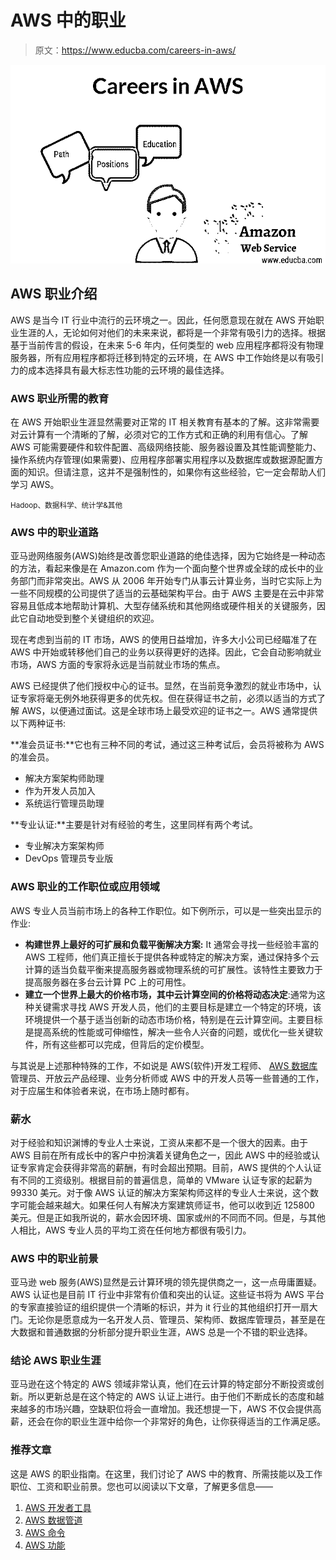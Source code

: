 # AWS 中的职业

> 原文：<https://www.educba.com/careers-in-aws/>

![Careers in AWS](img/0dca98539e9cf49b0a9d6bdf9c32c178.png)



## AWS 职业介绍

AWS 是当今 IT 行业中流行的云环境之一。因此，任何愿意现在就在 AWS 开始职业生涯的人，无论如何对他们的未来来说，都将是一个非常有吸引力的选择。根据基于当前传言的假设，在未来 5-6 年内，任何类型的 web 应用程序都将没有物理服务器，所有应用程序都将迁移到特定的云环境，在 AWS 中工作始终是以有吸引力的成本选择具有最大标志性功能的云环境的最佳选择。

### AWS 职业所需的教育

在 AWS 开始职业生涯显然需要对正常的 IT 相关教育有基本的了解。这非常需要对云计算有一个清晰的了解，必须对它的工作方式和正确的利用有信心。了解 AWS 可能需要硬件和软件配置、高级网络技能、服务器设置及其性能调整能力、操作系统内存管理(如果需要)、应用程序部署实用程序以及数据库或数据源配置方面的知识。但请注意，这并不是强制性的，如果你有这些经验，它一定会帮助人们学习 AWS。

<small>Hadoop、数据科学、统计学&其他</small>

### AWS 中的职业道路

亚马逊网络服务(AWS)始终是改善您职业道路的绝佳选择，因为它始终是一种动态的方法，看起来像是在 Amazon.com 作为一个面向整个世界或全球的成长中的业务部门而非常突出。AWS 从 2006 年开始专门从事云计算业务，当时它实际上为一些不同规模的公司提供了适当的云基础架构平台。由于 AWS 主要是在云中非常容易且低成本地帮助计算机、大型存储系统和其他网络或硬件相关的关键服务，因此它自动地受到整个关键组织的欢迎。

现在考虑到当前的 IT 市场，AWS 的使用日益增加，许多大小公司已经瞄准了在 AWS 中开始或转移他们自己的业务以获得更好的选择。因此，它会自动影响就业市场，AWS 方面的专家将永远是当前就业市场的焦点。

AWS 已经提供了他们授权中心的证书。显然，在当前竞争激烈的就业市场中，认证专家将毫无例外地获得更多的优先权。但在获得证书之前，必须以适当的方式了解 AWS，以便通过面试。这是全球市场上最受欢迎的证书之一。AWS 通常提供以下两种证书:

**准会员证书:**它也有三种不同的考试，通过这三种考试后，会员将被称为 AWS 的准会员。

*   解决方案架构师助理
*   作为开发人员加入
*   系统运行管理员助理

**专业认证:**主要是针对有经验的考生，这里同样有两个考试。

*   专业解决方案架构师
*   DevOps 管理员专业版

### AWS 职业的工作职位或应用领域

AWS 专业人员当前市场上的各种工作职位。如下例所示，可以是一些突出显示的作业:

*   **构建世界上最好的可扩展和负载平衡解决方案:** It 通常会寻找一些经验丰富的 AWS 工程师，他们真正擅长于提供各种或特定的解决方案，通过保持多个云计算的适当负载平衡来提高服务器或物理系统的可扩展性。该特性主要致力于提高服务器在多台云计算 PC 上的可用性。
*   **建立一个世界上最大的价格市场，其中云计算空间的价格将动态决定**:通常为这种关键需求寻找 AWS 开发人员，他们的主要目标是建立一个特定的环境，该环境提供一个基于适当创新的动态市场价格，特别是在云计算空间。主要目标是提高系统的性能或可伸缩性，解决一些令人兴奋的问题，或优化一些关键软件，所有这些都可以完成，但背后的定价模型。

与其说是上述那种特殊的工作，不如说是 AWS(软件)开发工程师、 [AWS 数据库](https://www.educba.com/aws-databases/)管理员、开放云产品经理、业务分析师或 AWS 中的开发人员等一些普通的工作，对于应届生和体验者来说，在市场上随时都有。

### 薪水

对于经验和知识渊博的专业人士来说，工资从来都不是一个很大的因素。由于 AWS 目前在所有成长中的客户中扮演着关键角色之一，因此 AWS 中的经验或认证专家肯定会获得非常高的薪酬，有时会超出预期。目前，AWS 提供的个人认证有不同的工资级别。根据目前的普遍信息，简单的 VMware 认证专家的起薪为 99330 美元。对于像 AWS 认证的解决方案架构师这样的专业人士来说，这个数字可能会越来越大。如果任何人有解决方案建筑师证书，他可以收到近 125800 美元。但是正如我所说的，薪水会因环境、国家或州的不同而不同。但是，与其他人相比，AWS 专业人员的平均工资在任何地方都很有吸引力。

### AWS 中的职业前景

亚马逊 web 服务(AWS)显然是云计算环境的领先提供商之一，这一点毋庸置疑。AWS 认证也是目前 IT 行业中非常有价值和突出的认证。这些证书将为 AWS 平台的专家直接验证的组织提供一个清晰的标识，并为 it 行业的其他组织打开一扇大门。无论你是愿意成为一名开发人员、管理员、架构师、数据库管理员，甚至是在大数据和普通数据的分析部分提升职业生涯，AWS 总是一个不错的职业选择。

### 结论 AWS 职业生涯

亚马逊在这个特定的 AWS 领域非常认真，他们在云计算的特定部分不断投资或创新。所以更新总是在这个特定的 AWS 认证上进行。由于他们不断成长的态度和越来越多的市场兴趣，空缺职位将会一直增加。我还想提一下，AWS 不仅会提供高薪，还会在你的职业生涯中给你一个非常好的角色，让你获得适当的工作满足感。

### 推荐文章

这是 AWS 的职业指南。在这里，我们讨论了 AWS 中的教育、所需技能以及工作职位、工资和职业前景。您也可以阅读以下文章，了解更多信息——

1.  [AWS 开发者工具](https://www.educba.com/aws-developer-tools/)
2.  [AWS 数据管道](https://www.educba.com/aws-data-pipeline/)
3.  [AWS 命令](https://www.educba.com/aws-commands/)
4.  [AWS 功能](https://www.educba.com/aws-features/)






